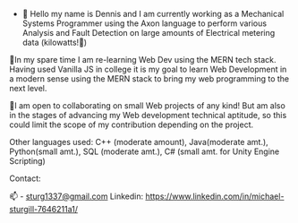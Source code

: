 
- 👋 Hello my name is Dennis and I am currently working as a Mechanical Systems Programmer using the Axon language to 
perform various Analysis and Fault Detection on large amounts of Electrical metering data (kilowatts!🔌)

👀In my spare time I am re-learning Web Dev using the MERN tech stack. Having used Vanilla JS in college it is my goal to learn Web Development in a modern sense
using the MERN stack to bring my web programming to the next level.

💞️I am open to collaborating on small Web projects of any kind! But am also in the stages of advancing my Web development technical aptitude, so this could limit the
scope of my contribution depending on the project.

Other languages used: 
C++ (moderate amount),
Java(moderate amt.), 
Python(small amt.), 
SQL (moderate amt.),
C# (small amt. for Unity Engine Scripting)

Contact:

📫 - sturg1337@gmail.com
 Linkedin: https://www.linkedin.com/in/michael-sturgill-7646211a1/
